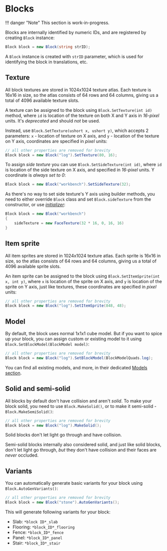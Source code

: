 # Blocks

!!! danger "Note"
    This section is work-in-progress.

Blocks are internally identified by numeric IDs, and are registered by
creating `Block` instance:

```csharp
Block block = new Block(string strID);
```

A `Block` instance is created with `strID` parameter, which is used for
identifying the block in translations, etc.

## Texture

All block textures are stored in 1024x1024 texture atlas. Each texture is 16x16 in size, so the atlas consists of 64 rows and 64 columns, giving us a total of 4096 available texture slots.

A texture can be assigned to the block using `Block.SetTexture(int id)` method, where `id` is location of the texture on both X and Y axis in *16-pixel* units. It's *deprecated* and should *not* be used.

Instead, use `Block.SetTexture(ushort x, ushort y)`, which accepts 2 parameters: `x` - location of texture on X axis, and `y` - location of the texture on Y axis, coordinates are specified in *pixel* units:

```csharp
// all other properties are removed for brevity
Block block = new Block("log").SetTexture(80, 16);
```

To assign *side texture* you can use `Block.SetSideTexture(int id)`, where `id` is location of the side texture on X axis, and specified in *16-pixel* units. Y coordinate is *always set to 0*:

```csharp
Block block = new Block("workbench").SetSideTexture(32);
```

As there's no way to set side texture's Y axis using builder methods, you need to either override `Block` class and set `Block.sideTexture` from the constructor, or use [*initializer*](https://learn.microsoft.com/en-us/dotnet/csharp/programming-guide/classes-and-structs/object-and-collection-initializers):

```csharp
Block block = new Block("workbench")
{
    sideTexture = new FaceTexture(32 * 16, 0, 16, 16)
}
```

## Item sprite

All item sprites are stored in 1024x1024 texture atlas. Each sprite is 16x16 in size, so the atlas consists of 64 rows and 64 columns, giving us a total of 4096 available sprite slots.

An item sprite can be assigned to the block using `Block.SetItemSprite(int x, int y)`, where `x` is location of the sprite on X axis, and `y` is location of the sprite on Y axis, just like textures, these coordinates are specified in *pixel* units:

```csharp
// all other properties are removed for brevity
Block block = new Block("log").SetItemSprite(848, 48);
```

## Model

By default, the block uses normal 1x1x1 cube model. But if you want to spice up your block, you can assign custom or existing model to it using `Block.SetBlockModel(BlockModel model)`:

```csharp
// all other properties are removed for brevity
Block block = new Block("log").SetBlockModel(BlockModelQuads.log);
```

You can find all existing models, and more, in their dedicated [Models section](models.md).

## Solid and semi-solid

All blocks by default don't have collision and aren't *solid*. To make your block solid, you need to use `Block.MakeSolid()`, or to make it semi-solid - `Block.MakeSemiSolid()`:

```csharp
// all other properties are removed for brevity
Block block = new Block("log").MakeSolid();
```

Solid blocks don't let light go through and have collision.

Semi-solid blocks internally also considered solid, and just like solid blocks, don't let light go through, *but* they don't have collision and their faces are *never* occluded.

## Variants

You can automatically generate basic variants for your block using `Block.AutoGenVariants()`:

```csharp
// all other properties are removed for brevity
Block block = new Block("stone").AutoGenVariants();
```

This will generate following variants for your block:

- Slab: `*block ID*_slab`
- Flooring: `*block_ID*_flooring`
- Fence: `*block_ID*_fence`
- Panel: `*block_ID*_panel`
- Stair: `*block_ID*_stair`
